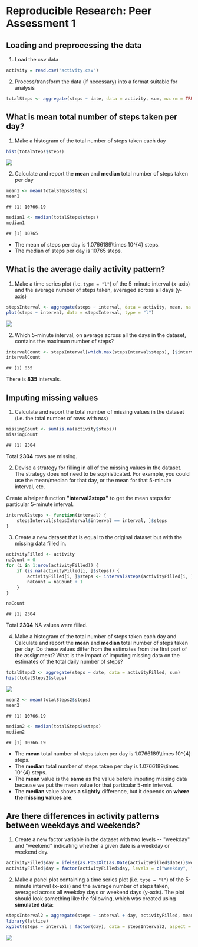 # Reproducible Research: Peer Assessment 1


## Loading and preprocessing the data

1. Load the csv data


```r
activity = read.csv("activity.csv")
```

2. Process/transform the data (if necessary) into a format suitable for analysis


```r
totalSteps <- aggregate(steps ~ date, data = activity, sum, na.rm = TRUE)
```

## What is mean total number of steps taken per day?

1. Make a histogram of the total number of steps taken each day


```r
hist(totalSteps$steps)
```

![](PA1_template_files/figure-html/unnamed-chunk-3-1.png) 

2. Calculate and report the **mean** and **median** total number of steps taken per day


```r
mean1 <- mean(totalSteps$steps)
mean1
```

```
## [1] 10766.19
```


```r
median1 <- median(totalSteps$steps)
median1
```

```
## [1] 10765
```


* The mean of steps per day is 1.0766189\times 10^{4} steps.
* The median of steps per day is 10765 steps.

## What is the average daily activity pattern?

1. Make a time series plot (i.e. `type = "l"`) of the 5-minute interval (x-axis) and the average number of steps taken, averaged across all days (y-axis)


```r
stepsInterval <- aggregate(steps ~ interval, data = activity, mean, na.rm = TRUE)
plot(steps ~ interval, data = stepsInterval, type = "l")
```

![](PA1_template_files/figure-html/unnamed-chunk-6-1.png) 

2. Which 5-minute interval, on average across all the days in the dataset, contains the maximum number of steps?


```r
intervalCount <- stepsInterval[which.max(stepsInterval$steps), ]$interval
intervalCount
```

```
## [1] 835
```

There is **835** intervals.

## Imputing missing values

1. Calculate and report the total number of missing values in the dataset (i.e. the total number of rows with `NA`s)


```r
missingCount <- sum(is.na(activity$steps))
missingCount
```

```
## [1] 2304
```

Total **2304** rows are missing.

2. Devise a strategy for filling in all of the missing values in the dataset. The strategy does not need to be sophisticated. For example, you could use the mean/median for that day, or the mean for that 5-minute interval, etc.

Create a helper function **"interval2steps"** to get the mean steps for particular 5-minute interval. 


```r
interval2steps <- function(interval) {
    stepsInterval[stepsInterval$interval == interval, ]$steps
}
```

3. Create a new dataset that is equal to the original dataset but with the missing data filled in.


```r
activityFilled <- activity
naCount = 0 
for (i in 1:nrow(activityFilled)) {
    if (is.na(activityFilled[i, ]$steps)) {
        activityFilled[i, ]$steps <- interval2steps(activityFilled[i, ]$interval)
        naCount = naCount + 1
    }
}

naCount
```

```
## [1] 2304
```

Total **2304** NA values were filled.

4. Make a histogram of the total number of steps taken each day and Calculate and report the **mean** and **median** total number of steps taken per day. Do these values differ from the estimates from the first part of the assignment? What is the impact of imputing missing data on the estimates of the total daily number of steps?


```r
totalSteps2 <- aggregate(steps ~ date, data = activityFilled, sum)
hist(totalSteps2$steps)
```

![](PA1_template_files/figure-html/unnamed-chunk-11-1.png) 


```r
mean2 <- mean(totalSteps2$steps)
mean2
```

```
## [1] 10766.19
```


```r
median2 <- median(totalSteps2$steps)
median2
```

```
## [1] 10766.19
```

* The **mean** total number of steps taken per day is 1.0766189\times 10^{4} steps.
* The **median** total number of steps taken per day is 1.0766189\times 10^{4} steps.
* The **mean** value is the **same** as the value before imputing missing data because we put the mean value for that particular 5-min interval. 
* The **median** value shows **a slightly** difference, but it depends on **where the missing values are**.


## Are there differences in activity patterns between weekdays and weekends?

1. Create a new factor variable in the dataset with two levels -- "weekday" and "weekend" indicating whether a given date is a weekday or weekend day.


```r
activityFilled$day = ifelse(as.POSIXlt(as.Date(activityFilled$date))$wday%%6 == 0, "weekend", "weekday")
activityFilled$day = factor(activityFilled$day, levels = c("weekday", "weekend"))
```


2. Make a panel plot containing a time series plot (i.e. `type = "l"`) of the 5-minute interval (x-axis) and the average number of steps taken, averaged across all weekday days or weekend days (y-axis). The plot should look something like the following, which was created using **simulated data**:


```r
stepsInterval2 = aggregate(steps ~ interval + day, activityFilled, mean)
library(lattice)
xyplot(steps ~ interval | factor(day), data = stepsInterval2, aspect = 1/2, type = "l")
```

![](PA1_template_files/figure-html/unnamed-chunk-15-1.png) 
